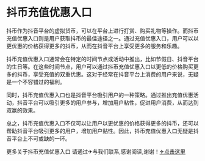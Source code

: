 # 抖币充值优惠入口

抖币作为抖音平台的虚拟货币，可以在平台上进行打赏、购买礼物等操作。而抖币充值优惠入口则是用户获取抖币的最佳途径之一。通过充值优惠入口，用户可以以更优惠的价格获得更多的抖币，从而在抖音平台上享受更多的服务和乐趣。

抖币充值优惠入口通常会在特定的时间节点或活动中推出，比如节假日、抖音平台的生日等。在这些时间节点，用户可以通过抖币充值优惠入口以更低的价格购买更多的抖币，享受充值的双重优惠。这对于经常在抖音平台上消费的用户来说，无疑是一个不容错过的福利。

同时，抖币充值优惠入口也是抖音平台吸引用户的一种策略。通过推出充值优惠活动，抖音平台可以吸引更多的用户参与，增加用户粘性，促进用户消费，从而达到双赢的效果。

总之，抖币充值优惠入口不仅可以让用户以更优惠的价格获得更多的抖币，还可以帮助抖音平台吸引更多的用户，增加用户黏性。因此，抖币充值优惠入口无疑是抖音平台上不可或缺的一环。

更多关于抖币充值优惠入口 请通过✈与我们联系,感谢阅读,谢谢！[✈点击这里](https://t.me/pt99bot)